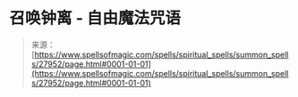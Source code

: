 <!--yml

category: 未分类

date: 2024-06-12 19:17:32

-->

# 召唤钟离 - 自由魔法咒语

> 来源：[https://www.spellsofmagic.com/spells/spiritual_spells/summon_spells/27952/page.html#0001-01-01](https://www.spellsofmagic.com/spells/spiritual_spells/summon_spells/27952/page.html#0001-01-01)
